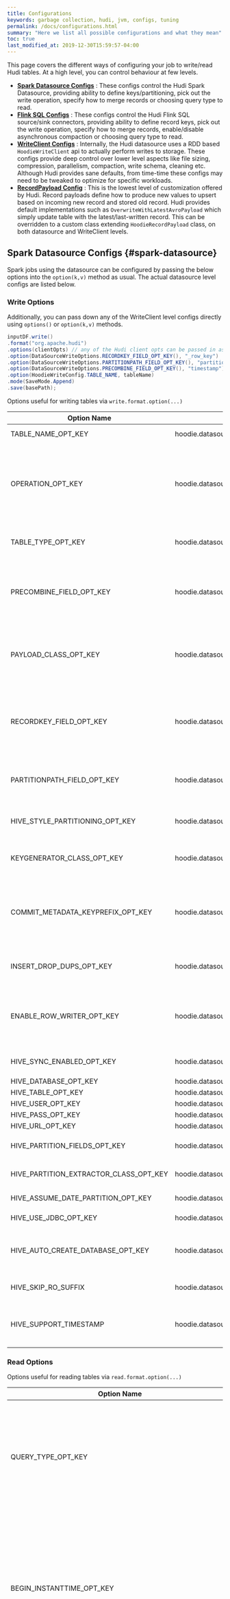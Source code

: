 ```yaml
---
title: Configurations
keywords: garbage collection, hudi, jvm, configs, tuning
permalink: /docs/configurations.html
summary: "Here we list all possible configurations and what they mean"
toc: true
last_modified_at: 2019-12-30T15:59:57-04:00
---
```


This page covers the different ways of configuring your job to write/read Hudi tables. 
At a high level, you can control behaviour at few levels. 

- **[Spark Datasource Configs](#spark-datasource)** : These configs control the Hudi Spark Datasource, providing ability to define keys/partitioning, pick out the write operation, specify how to merge records or choosing query type to read.
- **[Flink SQL Configs](#flink-options)** : These configs control the Hudi Flink SQL source/sink connectors, providing ability to define record keys, pick out the write operation, specify how to merge records, enable/disable asynchronous compaction or choosing query type to read.
- **[WriteClient Configs](#writeclient-configs)** : Internally, the Hudi datasource uses a RDD based `HoodieWriteClient` api to actually perform writes to storage. These configs provide deep control over lower level aspects like 
   file sizing, compression, parallelism, compaction, write schema, cleaning etc. Although Hudi provides sane defaults, from time-time these configs may need to be tweaked to optimize for specific workloads.
- **[RecordPayload Config](#PAYLOAD_CLASS_OPT_KEY)** : This is the lowest level of customization offered by Hudi. Record payloads define how to produce new values to upsert based on incoming new record and 
   stored old record. Hudi provides default implementations such as `OverwriteWithLatestAvroPayload` which simply update table with the latest/last-written record. 
   This can be overridden to a custom class extending `HoodieRecordPayload` class, on both datasource and WriteClient levels.


## Spark Datasource Configs {#spark-datasource}

Spark jobs using the datasource can be configured by passing the below options into the `option(k,v)` method as usual.
The actual datasource level configs are listed below.


### Write Options

Additionally, you can pass down any of the WriteClient level configs directly using `options()` or `option(k,v)` methods.

```java
inputDF.write()
.format("org.apache.hudi")
.options(clientOpts) // any of the Hudi client opts can be passed in as well
.option(DataSourceWriteOptions.RECORDKEY_FIELD_OPT_KEY(), "_row_key")
.option(DataSourceWriteOptions.PARTITIONPATH_FIELD_OPT_KEY(), "partition")
.option(DataSourceWriteOptions.PRECOMBINE_FIELD_OPT_KEY(), "timestamp")
.option(HoodieWriteConfig.TABLE_NAME, tableName)
.mode(SaveMode.Append)
.save(basePath);
```

Options useful for writing tables via `write.format.option(...)`

<div class="table-wrapper" markdown="block">

|  Option Name  | Property | Required | Default | Remarks |
|  -----------  | -------- | -------- | ------- | ------- |
| TABLE_NAME_OPT_KEY | hoodie.datasource.write.table.name | YES | N/A | Hive table name, to register the table into. |
| OPERATION_OPT_KEY | hoodie.datasource.write.operation | NO | upsert | Whether to do upsert, insert or bulkinsert for the write operation. Use bulkinsert to load new data into a table, and there on use upsert/insert. Bulk insert uses a disk based write path to scale to load large inputs without need to cache it. |
| TABLE_TYPE_OPT_KEY | hoodie.datasource.write.table.type | NO | COPY_ON_WRITE | The table type for the underlying data, for this write. This can’t change between writes. |
| PRECOMBINE_FIELD_OPT_KEY | hoodie.datasource.write.precombine.field | NO | ts | Field used in preCombining before actual write. When two records have the same key value, we will pick the one with the largest value for the precombine field, determined by Object.compareTo(..) |
| PAYLOAD_CLASS_OPT_KEY | hoodie.datasource.write.payload.class | NO | org.apache.hudi.OverwriteWithLatestAvroPayload | Payload class used. Override this, if you like to roll your own merge logic, when upserting/inserting. This will render any value set for PRECOMBINE_FIELD_OPT_VAL in-effective |
| RECORDKEY_FIELD_OPT_KEY | hoodie.datasource.write.recordkey.field | NO | uuid | Record key field. Value to be used as the recordKey component of HoodieKey. Actual value will be obtained by invoking .toString() on the field value. Nested fields can be specified using the dot notation eg: a.b.c |
| PARTITIONPATH_FIELD_OPT_KEY | hoodie.datasource.write.partitionpath.field | NO | partitionpath | Partition path field. Value to be used at the partitionPath component of HoodieKey. Actual value ontained by invoking .toString() |
| HIVE_STYLE_PARTITIONING_OPT_KEY | hoodie.datasource.write.hive_style_partitioning | NO | false | If set true, the names of partition folders follow <partition_column_name>=<partition_value> format. |
| KEYGENERATOR_CLASS_OPT_KEY | hoodie.datasource.write.keygenerator.class | NO | org.apache.hudi.keygen.SimpleKeyGenerator | Key generator class, that implements will extract the key out of incoming Row object. |
| COMMIT_METADATA_KEYPREFIX_OPT_KEY | hoodie.datasource.write.commitmeta.key.prefix | NO | _ | Option keys beginning with this prefix, are automatically added to the commit/deltacommit metadata. This is useful to store checkpointing information, in a consistent way with the hudi timeline. |
| INSERT_DROP_DUPS_OPT_KEY | hoodie.datasource.write.insert.drop.duplicates | NO | false | If set to true, filters out all duplicate records from incoming dataframe, during insert operations. |
| ENABLE_ROW_WRITER_OPT_KEY | hoodie.datasource.write.row.writer.enable | NO | false | When set to true, will perform write operations directly using the spark native Row representation. This is expected to be faster by 20 to 30% than regular bulk_insert by setting this config. |
| HIVE_SYNC_ENABLED_OPT_KEY | hoodie.datasource.hive_sync.enable | NO | false | When set to true, register/sync the table to Apache Hive metastore. |
| HIVE_DATABASE_OPT_KEY | hoodie.datasource.hive_sync.database | NO | default | Database to sync to. |
| HIVE_TABLE_OPT_KEY | hoodie.datasource.hive_sync.table | YES | N/A | Table to sync to. |
| HIVE_USER_OPT_KEY | hoodie.datasource.hive_sync.username | NO | hive | Hive user name to use. |
| HIVE_PASS_OPT_KEY | hoodie.datasource.hive_sync.password | NO | hive | Hive password to use. |
| HIVE_URL_OPT_KEY | hoodie.datasource.hive_sync.jdbcurl | NO | jdbc:hive2://localhost:10000 | Hive metastore url. |
| HIVE_PARTITION_FIELDS_OPT_KEY | hoodie.datasource.hive_sync.partition_fields | NO |   | Field in the table to use for determining hive partition columns. |
| HIVE_PARTITION_EXTRACTOR_CLASS_OPT_KEY | hoodie.datasource.hive_sync.partition_extractor_class | NO | org.apache.hudi.hive.SlashEncodedDayPartitionValueExtractor | Class used to extract partition field values into hive partition columns. |
| HIVE_ASSUME_DATE_PARTITION_OPT_KEY | hoodie.datasource.hive_sync.assume_date_partitioning | NO | false | Assume partitioning is yyyy/mm/dd . |
| HIVE_USE_JDBC_OPT_KEY | hoodie.datasource.hive_sync.use_jdbc | NO | true | Use JDBC when hive synchronization is enabled. |
| HIVE_AUTO_CREATE_DATABASE_OPT_KEY | hoodie.datasource.hive_sync.auto_create_database | NO | true | Auto create hive database if does not exists. Note: for versions 0.7 and 0.8 you will have to explicitly set this to true. |
| HIVE_SKIP_RO_SUFFIX | hoodie.datasource.hive_sync.skip_ro_suffix | NO | false | Skip the _ro suffix for Read optimized table, when registering. |
| HIVE_SUPPORT_TIMESTAMP | hoodie.datasource.hive_sync.support_timestamp | NO | false | ‘INT64’ with original type TIMESTAMP_MICROS is converted to hive ‘timestamp’ type. Disabled by default for backward compatibility. |

</div>

### Read Options

Options useful for reading tables via `read.format.option(...)`

<div class="table-wrapper" markdown="block">

|  Option Name  | Property | Required | Default | Remarks |
|  -----------  | -------- | -------- | ------- | ------- |
| QUERY_TYPE_OPT_KEY | hoodie.datasource.query.type | NO | snapshot | Whether data needs to be read, in incremental mode (new data since an instantTime) (or) Read Optimized mode (obtain latest view, based on columnar data) (or) Snapshot mode (obtain latest view, based on row & columnar data). |
| BEGIN_INSTANTTIME_OPT_KEY | hoodie.datasource.read.begin.instanttime | Required in incremental mode | N/A | Instant time to start incrementally pulling data from. The instanttime here need not necessarily correspond to an instant on the timeline. New data written with an instant_time > BEGIN_INSTANTTIME are fetched out. For e.g: ‘20170901080000’ will get all new data written after Sep 1, 2017 08:00AM. |
| END_INSTANTTIME_OPT_KEY | hoodie.datasource.read.end.instanttime | NO | latest instant (i.e fetches all new data since begin instant time) | Instant time to limit incrementally fetched data to. New data written with an instant_time <= END_INSTANTTIME are fetched out. |
| INCREMENTAL_READ_SCHEMA_USE_END_INSTANTTIME_OPT_KEY | hoodie.datasource.read.schema.use.end.instanttime | NO | false | Uses end instant schema when incrementally fetched data to. Default: users latest instant schema. |

</div>

## Flink SQL Config Options {#flink-options}

Flink jobs using the SQL can be configured through the options in `WITH` clause.
The actual datasource level configs are listed below.

### Write Options

<div class="table-wrapper" markdown="block">

|  Option Name  | Required | Default | Remarks |
|  -----------  | -------  | ------- | ------- |
| `path` | Y | N/A | <span style="color:grey"> Base path for the target hoodie table. The path would be created if it does not exist, otherwise a hudi table expects to be initialized successfully </span> |
| `table.type`  | N | COPY_ON_WRITE | <span style="color:grey"> Type of table to write. COPY_ON_WRITE (or) MERGE_ON_READ </span> |
| `write.operation` | N | upsert | <span style="color:grey"> The write operation, that this write should do (insert or upsert is supported) </span> |
| `write.precombine.field` | N | ts | <span style="color:grey"> Field used in preCombining before actual write. When two records have the same key value, we will pick the one with the largest value for the precombine field, determined by Object.compareTo(..) </span> |
| `write.payload.class` | N | OverwriteWithLatestAvroPayload.class | <span style="color:grey"> Payload class used. Override this, if you like to roll your own merge logic, when upserting/inserting. This will render any value set for the option in-effective </span> |
| `write.insert.drop.duplicates` | N | false | <span style="color:grey"> Flag to indicate whether to drop duplicates upon insert. By default insert will accept duplicates, to gain extra performance </span> |
| `write.ignore.failed` | N | true | <span style="color:grey"> Flag to indicate whether to ignore any non exception error (e.g. writestatus error). within a checkpoint batch. By default true (in favor of streaming progressing over data integrity) </span> |
| `hoodie.datasource.write.recordkey.field` | N | uuid | <span style="color:grey"> Record key field. Value to be used as the `recordKey` component of `HoodieKey`. Actual value will be obtained by invoking .toString() on the field value. Nested fields can be specified using the dot notation eg: `a.b.c` </span> |
| `hoodie.datasource.write.keygenerator.class` | N | SimpleAvroKeyGenerator.class | <span style="color:grey"> Key generator class, that implements will extract the key out of incoming record </span> |
| `write.partition.url_encode` | N | false | Whether to encode the partition path url, default false |
| `write.tasks` | N | 4 | <span style="color:grey"> Parallelism of tasks that do actual write, default is 4 </span> |
| `write.batch.size.MB` | N | 128 | <span style="color:grey"> Batch buffer size in MB to flush data into the underneath filesystem </span> |

</div>

If the table type is MERGE_ON_READ, you can also specify the asynchronous compaction strategy through options:

<div class="table-wrapper" markdown="block">

|  Option Name  | Required | Default | Remarks |
|  -----------  | -------  | ------- | ------- |
| `compaction.async.enabled` | N | true | <span style="color:grey"> Async Compaction, enabled by default for MOR </span> |
| `compaction.trigger.strategy` | N | num_commits | <span style="color:grey"> Strategy to trigger compaction, options are 'num_commits': trigger compaction when reach N delta commits; 'time_elapsed': trigger compaction when time elapsed > N seconds since last compaction; 'num_and_time': trigger compaction when both NUM_COMMITS and TIME_ELAPSED are satisfied; 'num_or_time': trigger compaction when NUM_COMMITS or TIME_ELAPSED is satisfied. Default is 'num_commits' </span> |
| `compaction.delta_commits` | N | 5 | <span style="color:grey"> Max delta commits needed to trigger compaction, default 5 commits </span> |
| `compaction.delta_seconds` | N | 3600 | <span style="color:grey"> Max delta seconds time needed to trigger compaction, default 1 hour </span> |
| `compaction.max_memory` | N | 100 | Max memory in MB for compaction spillable map, default 100MB |
| `clean.async.enabled` | N | true | Whether to cleanup the old commits immediately on new commits, enabled by default |
| `clean.retain_commits` | N | 10 | Number of commits to retain. So data will be retained for num_of_commits * time_between_commits (scheduled). This also directly translates into how much you can incrementally pull on this table, default 10 |

</div>

### Read Options

<div class="table-wrapper" markdown="block">

|  Option Name  | Required | Default | Remarks |
|  -----------  | -------  | ------- | ------- |
| `path` | Y | N/A | <span style="color:grey"> Base path for the target hoodie table. The path would be created if it does not exist, otherwise a hudi table expects to be initialized successfully </span> |
| `table.type`  | N | COPY_ON_WRITE | <span style="color:grey"> Type of table to write. COPY_ON_WRITE (or) MERGE_ON_READ </span> |
| `read.tasks` | N | 4 | <span style="color:grey"> Parallelism of tasks that do actual read, default is 4 </span> |
| `read.avro-schema.path` | N | N/A | <span style="color:grey"> Avro schema file path, the parsed schema is used for deserialization, if not specified, the avro schema is inferred from the table DDL </span> |
| `read.avro-schema` | N | N/A | <span style="color:grey"> Avro schema string, the parsed schema is used for deserialization, if not specified, the avro schema is inferred from the table DDL </span> |
| `hoodie.datasource.query.type` | N | snapshot | <span style="color:grey"> Decides how data files need to be read, in 1) Snapshot mode (obtain latest view, based on row & columnar data); 2) incremental mode (new data since an instantTime), not supported yet; 3) Read Optimized mode (obtain latest view, based on columnar data). Default: snapshot </span> |
| `hoodie.datasource.merge.type` | N | payload_combine | <span style="color:grey"> For Snapshot query on merge on read table. Use this key to define how the payloads are merged, in 1) skip_merge: read the base file records plus the log file records; 2) payload_combine: read the base file records first, for each record in base file, checks whether the key is in the log file records(combines the two records with same key for base and log file records), then read the left log file records </span> |
| `hoodie.datasource.hive_style_partition` | N | false | <span style="color:grey"> Whether the partition path is with Hive style, e.g. '{partition key}={partition value}', default false </span> |
| `read.utc-timezone` | N | true | <span style="color:grey"> Use UTC timezone or local timezone to the conversion between epoch time and LocalDateTime. Hive 0.x/1.x/2.x use local timezone. But Hive 3.x use UTC timezone, by default true </span> |

</div>

If the table type is MERGE_ON_READ, streaming read is supported through options:

<div class="table-wrapper" markdown="block">

|  Option Name  | Required | Default | Remarks |
|  -----------  | -------  | ------- | ------- |
| `read.streaming.enabled` | N | false | <span style="color:grey"> Whether to read as streaming source, default false </span> |
| `read.streaming.check-interval` | N | 60 | <span style="color:grey"> Check interval for streaming read of SECOND, default 1 minute </span> |
| `read.streaming.start-commit` | N | N/A | <span style="color:grey"> Start commit instant for streaming read, the commit time format should be 'yyyyMMddHHmmss', by default reading from the latest instant </span> |

</div>

### Index sync options

<div class="table-wrapper" markdown="block">

|  Option Name  | Required | Default | Remarks |
|  -----------  | -------  | ------- | ------- |
| `index.bootstrap.enabled` | N | false | Whether to bootstrap the index state from existing hoodie table, default false |

</div>

### Hive sync options

<div class="table-wrapper" markdown="block">

|  Option Name  | Required | Default | Remarks |
|  -----------  | -------  | ------- | ------- |
| `hive_sync.enable` | N | false | Asynchronously sync Hive meta to HMS, default false |
| `hive_sync.db` | N | default | Database name for hive sync, default 'default' |
| `hive_sync.table` | N | unknown | Table name for hive sync, default 'unknown' |
| `hive_sync.file_format` | N | PARQUET | File format for hive sync, default 'PARQUET' |
| `hive_sync.username` | N | hive | Username for hive sync, default 'hive' |
| `hive_sync.password` | N | hive | Password for hive sync, default 'hive' |
| `hive_sync.jdbc_url` | N | jdbc:hive2://localhost:10000 | Jdbc URL for hive sync, default 'jdbc:hive2://localhost:10000' |
| `hive_sync.partition_fields` | N | '' | Partition fields for hive sync, default '' |
| `hive_sync.partition_extractor_class` | N | SlashEncodedDayPartitionValueExtractor.class | Tool to extract the partition value from HDFS path, default 'SlashEncodedDayPartitionValueExtractor' |
| `hive_sync.assume_date_partitioning` | N | false | Assume partitioning is yyyy/mm/dd, default false |
| `hive_sync.use_jdbc` | N | true | Use JDBC when hive synchronization is enabled, default true |
| `hive_sync.auto_create_db` | N | true | Auto create hive database if it does not exists, default true |
| `hive_sync.ignore_exceptions` | N | false | Ignore exceptions during hive synchronization, default false |
| `hive_sync.skip_ro_suffix` | N | false | Skip the _ro suffix for Read optimized table when registering, default false |
| `hive_sync.support_timestamp` | N | false | INT64 with original type TIMESTAMP_MICROS is converted to hive timestamp type. Disabled by default for backward compatibility. |

</div>

## WriteClient Configs {#writeclient-configs}

Jobs programming directly against the RDD level apis can build a `HoodieWriteConfig` object and pass it in to the `HoodieWriteClient` constructor. 
HoodieWriteConfig can be built using a builder pattern as below. 

```java
HoodieWriteConfig cfg = HoodieWriteConfig.newBuilder()
        .withPath(basePath)
        .forTable(tableName)
        .withSchema(schemaStr)
        .withProps(props) // pass raw k,v pairs from a property file.
        .withCompactionConfig(HoodieCompactionConfig.newBuilder().withXXX(...).build())
        .withIndexConfig(HoodieIndexConfig.newBuilder().withXXX(...).build())
        ...
        .build();
```

Following subsections go over different aspects of write configs, explaining most important configs with their property names, default values.

<div class="table-wrapper" markdown="block">

|  Option Name  | Property | Required | Default | Remarks |
|  -----------  | -------- | -------- | ------- | ------- |
| withPath(hoodie_base_path) | hoodie.base.path | YES | N/A | Base DFS path under which all the data partitions are created. Always prefix it explicitly with the storage scheme (e.g hdfs://, s3:// etc). Hudi stores all the main meta-data about commits, savepoints, cleaning audit logs etc in .hoodie directory under the base directory. |
| withSchema(schema_str) | hoodie.avro.schema | YES | N/A | This is the current reader avro schema for the table. This is a string of the entire schema. HoodieWriteClient uses this schema to pass on to implementations of HoodieRecordPayload to convert from the source format to avro record. This is also used when re-writing records during an update. |
| forTable(table_name) | hoodie.table.name | YES | N/A | Table name that will be used for registering with Hive. Needs to be same across runs. |
| withBulkInsertParallelism(bulk_insert_parallelism) | hoodie.bulkinsert.shuffle.parallelism | NO | 1500 | Bulk insert is meant to be used for large initial imports and this parallelism determines the initial number of files in your table. Tune this to achieve a desired optimal size during initial import. |
| withUserDefinedBulkInsertPartitionerClass(className) | hoodie.bulkinsert.user.defined.partitioner.class | NO | Pattern like x.y.z.UserDefinedPatitionerClass | If specified, this class will be used to re-partition input records before they are inserted. |
| withBulkInsertSortMode(mode) | hoodie.bulkinsert.sort.mode | NO | BulkInsertSortMode.GLOBAL_SORT | Sorting modes to use for sorting records for bulk insert. This is leveraged when user defined partitioner is not configured. Default is GLOBAL_SORT. Available values are - GLOBAL_SORT: this ensures best file sizes, with lowest memory overhead at cost of sorting. PARTITION_SORT: Strikes a balance by only sorting within a partition, still keeping the memory overhead of writing lowest and best effort file sizing. NONE: No sorting. Fastest and matches spark.write.parquet() in terms of number of files, overheads. |
| withParallelism(insert_shuffle_parallelism, upsert_shuffle_parallelism) | hoodie.insert.shuffle.parallelism, hoodie.upsert.shuffle.parallelism | NO | insert_shuffle_parallelism = 1500, upsert_shuffle_parallelism = 1500 | Once data has been initially imported, this parallelism controls initial parallelism for reading input records. Ensure this value is high enough say: 1 partition for 1 GB of input data. |
| withDeleteParallelism(parallelism) | hoodie.delete.shuffle.parallelism | NO | 1500 | This parallelism is Used for “delete” operation while deduping or repartioning. |
| combineInput(on_insert, on_update) | hoodie.combine.before.insert, hoodie.combine.before.upsert | NO | on_insert = false, on_update=true | Flag which first combines the input RDD and merges multiple partial records into a single record before inserting or updating in DFS. |
| combineDeleteInput(on_Delete) | hoodie.combine.before.delete | NO | true | Flag which first combines the input RDD and merges multiple partial records into a single record before deleting in DFS. |
| withMergeAllowDuplicateOnInserts(mergeAllowDuplicateOnInserts） | hoodie.merge.allow.duplicate.on.inserts | NO | false | When enabled, will route new records as inserts and will not merge with existing records. Result could contain duplicate entries. |
| withWriteStatusStorageLevel(level） | hoodie.write.status.storage.level | NO | MEMORY_AND_DISK_SER | HoodieWriteClient.insert and HoodieWriteClient.upsert returns a persisted RDD[WriteStatus], this is because the Client can choose to inspect the WriteStatus and choose and commit or not based on the failures. This is a configuration for the storage level for this RDD. |
| withAutoCommit(autoCommit） | hoodie.auto.commit | NO | true | Should HoodieWriteClient autoCommit after insert and upsert. The client can choose to turn off auto-commit and commit on a “defined success condition”. |
| withConsistencyCheckEnabled(enabled） | hoodie.consistency.check.enabled | NO | false | Should HoodieWriteClient perform additional checks to ensure written files' are listable on the underlying filesystem/storage. Set this to true, to workaround S3's eventual consistency model and ensure all data written as a part of a commit is faithfully available for queries. |
| withRollbackParallelism(rollbackParallelism） | hoodie.rollback.parallelism | NO | 100 | Determine the parallelism for rollback of commits. |
| withRollbackUsingMarkers(rollbackUsingMarkers） | hoodie.rollback.using.markers | NO | false | Enables a more efficient mechanism for rollbacks based on the marker files generated during the writes. Turned off by default. |
| withMarkersDeleteParallelism(parallelism） | hoodie.markers.delete.parallelism | NO | 100 | Determines the parallelism for deleting marker files. |

</div>

### Index configs
Following configs control indexing behavior, which tags incoming records as either inserts or updates to older records. 

[withIndexConfig](#index-configs) (HoodieIndexConfig) <br/>
<span style="color:grey">This is pluggable to have a external index (HBase) or use the default bloom filter stored in the Parquet files</span>

<div class="table-wrapper" markdown="block">

|  Option Name  | Property | Required | Default | Remarks |
|  -----------  | -------- | -------- | ------- | ------- |
| withIndexClass(indexClass) | hoodie.index.class | NO | Index class path, like x.y.z.UserDefinedIndex | Full path of user-defined index class and must be a subclass of HoodieIndex class. It will take precedence over the hoodie.index.type configuration if specified. |
| withIndexType(indexType) | hoodie.index.type | NO | BLOOM | Type of index to use. Default is Bloom filter. Possible options are [BLOOM, GLOBAL_BLOOM, SIMPLE, GLOBAL_SIMPLE, INMEMORY, HBASE]. Bloom filters removes the dependency on a external system and is stored in the footer of the Parquet Data Files. |

</div>

#### Bloom Index configs

<div class="table-wrapper" markdown="block">

|  Option Name  | Property | Required | Default | Remarks |
|  -----------  | -------- | -------- | ------- | ------- |
| bloomIndexFilterType(bucketizedChecking) | hoodie.bloom.index.filter.type | NO | BloomFilterTypeCode.SIMPLE | Filter type used. Default is BloomFilterTypeCode.SIMPLE. Available values are [BloomFilterTypeCode.SIMPLE , BloomFilterTypeCode.DYNAMIC_V0]. Dynamic bloom filters auto size themselves based on number of keys. |
| bloomFilterNumEntries(numEntries) | hoodie.index.bloom.num_entries | NO | 60000 | Only applies if index type is BLOOM. <br/>This is the number of entries to be stored in the bloom filter. We assume the maxParquetFileSize is 128MB and averageRecordSize is 1024B and hence we approx a total of 130K records in a file. The default (60000) is roughly half of this approximation. [HUDI-56](https://issues.apache.org/jira/browse/HUDI-56) tracks computing this dynamically. Warning: Setting this very low, will generate a lot of false positives and index lookup will have to scan a lot more files than it has to and Setting this to a very high number will increase the size every data file linearly (roughly 4KB for every 50000 entries). This config is also used with DYNNAMIC bloom filter which determines the initial size for the bloom.|
| bloomFilterFPP(fpp) | hoodie.index.bloom.fpp | NO | 0.000000001 | Only applies if index type is BLOOM.Error rate allowed given the number of entries. This is used to calculate how many bits should be assigned for the bloom filter and the number of hash functions. This is usually set very low (default: 0.000000001), we like to tradeoff disk space for lower false positives. If the number of entries added to bloom filter exceeds the congfigured value (hoodie.index.bloom.num_entries), then this fpp may not be honored. |
| bloomIndexParallelism(parallelism) | hoodie.bloom.index.parallelism | NO | 0 | Only applies if index type is BLOOM. This is the amount of parallelism for index lookup, which involves a Spark Shuffle. By default, this is auto computed based on input workload characteristics. |
| bloomIndexPruneByRanges(pruneRanges) | hoodie.bloom.index.prune.by.ranges | NO | true | Only applies if index type is BLOOM. When true, range information from files to leveraged speed up index lookups. Particularly helpful, if the key has a monotonously increasing prefix, such as timestamp. If the record key is completely random, it is better to turn this off. |
| bloomIndexUseCaching(useCaching) | hoodie.bloom.index.use.caching | NO | true | Only applies if index type is BLOOM. When true, the input RDD will cached to speed up index lookup by reducing IO for computing parallelism or affected partitions. |
| bloomIndexTreebasedFilter(useTreeFilter) | hoodie.bloom.index.use.treebased.filter | NO | true | When true, interval tree based file pruning optimization is enabled. This mode speeds-up file-pruning based on key ranges when compared with the brute-force mode. |
| bloomIndexBucketizedChecking(bucketizedChecking) | hoodie.bloom.index.bucketized.checking | NO | true | When true, bucketized bloom filtering is enabled. This reduces skew seen in sort based bloom index lookup. |
| bloomIndexFilterDynamicMaxEntries(maxNumberOfEntries) | hoodie.bloom.index.filter.dynamic.max.entries | NO | 100000 | The threshold for the maximum number of keys to record in a dynamic Bloom filter row. Only applies if filter type is BloomFilterTypeCode.DYNAMIC_V0. |
| bloomIndexKeysPerBucket(keysPerBucket) | hoodie.bloom.index.keys.per.bucket | NO | 10000000 | Only applies if bloomIndexBucketizedChecking is enabled and index type is bloom. This configuration controls the “bucket” size which tracks the number of record-key checks made against a single file and is the unit of work allocated to each partition performing bloom filter lookup. A higher value would amortize the fixed cost of reading a bloom filter to memory. |
| withBloomIndexInputStorageLevel(level) | hoodie.bloom.index.input.storage.level | NO | MEMORY_AND_DISK_SER | Only applies when bloomIndexUseCaching is set. Determine what level of persistence is used to cache input RDDs. Refer to org.apache.spark.storage.StorageLevel for different values. |
| bloomIndexUpdatePartitionPath(updatePartitionPath) | hoodie.bloom.index.update.partition.path | NO | false | Only applies if index type is GLOBAL_BLOOM. When set to true, an update including the partition path of a record that already exists will result in inserting the incoming record into the new partition and deleting the original record in the old partition. When set to false, the original record will only be updated in the old partition. |

</div>

#### HBase Index configs

<div class="table-wrapper" markdown="block">

|  Option Name  | Property | Required | Default | Remarks |
|  -----------  | -------- | -------- | ------- | ------- |
| hbaseZkQuorum(zkString) | hoodie.index.hbase.zkquorum | YES | N/A | Only applies if index type is HBASE. HBase ZK Quorum url to connect to. |
| hbaseZkPort(port) | hoodie.index.hbase.zkport | YES | N/A | Only applies if index type is HBASE. HBase ZK Quorum port to connect to. |
| hbaseZkZnodeParent(zkZnodeParent) | hoodie.index.hbase.zknode.path | YES | N/A | Only applies if index type is HBASE. This is the root znode that will contain all the znodes created/used by HBase. |
| hbaseTableName(tableName) | hoodie.index.hbase.table | YES | N/A | Only applies if index type is HBASE. HBase Table name to use as the index. Hudi stores the row_key and [partition_path, fileID, commitTime] mapping in the table. |
| hbaseIndexUpdatePartitionPath(updatePartitionPath) | hoodie.hbase.index.update.partition.path | NO | false | Only applies if index type is HBASE. When an already existing record is upserted to a new partition compared to whats in storage, this config when set true, will delete old record in old paritition and will insert it as new record in new partition. |

</div>

#### Simple Index configs

<div class="table-wrapper" markdown="block">

|  Option Name  | Property | Required | Default | Remarks |
|  -----------  | -------- | -------- | ------- | ------- |
| simpleIndexUseCaching(useCaching) | hoodie.simple.index.use.caching | NO | true | Only applies if index type is SIMPLE. When true, the input RDD will cached to speed up index lookup by reducing IO for computing parallelism or affected partitions. |
| withSimpleIndexInputStorageLevel(level) | hoodie.simple.index.input.storage.level | NO | true | Only applies when simpleIndexUseCaching is set. Determine what level of persistence is used to cache input RDDs. Refer to org.apache.spark.storage.StorageLevel for different values. |
| withSimpleIndexParallelism(parallelism) | hoodie.simple.index.parallelism | NO | 50 | Only applies if index type is SIMPLE. This is the amount of parallelism for index lookup, which involves a Spark Shuffle. |
| withGlobalSimpleIndexParallelism(parallelism) | hoodie.global.simple.index.parallelism | NO | 100 | Only applies if index type is GLOBAL_SIMPLE. This is the amount of parallelism for index lookup, which involves a Spark Shuffle. |

</div>

### Storage configs
Controls aspects around sizing parquet and log files.

[withStorageConfig](#withStorageConfig) (HoodieStorageConfig) <br/>

<div class="table-wrapper" markdown="block">

|  Option Name  | Property | Required | Default | Remarks |
|  -----------  | -------- | -------- | ------- | ------- |
| limitFileSize(size) | hoodie.parquet.max.file.size | NO | 125829120(120MB) | Target size for parquet files produced by Hudi write phases. For DFS, this needs to be aligned with the underlying filesystem block size for optimal performance. |
| parquetBlockSize(rowgroupsize) | hoodie.parquet.block.size | NO | 125829120(120MB) | Parquet RowGroup size. Its better this is same as the file size, so that a single column within a file is stored continuously on disk. |
| parquetPageSize(pagesize) | hoodie.parquet.page.size | NO | 1048576(1MB) | Parquet page size. Page is the unit of read within a parquet file. Within a block, pages are compressed seperately. |
| parquetCompressionRatio(parquetCompressionRatio) | hoodie.parquet.compression.ratio | NO | 0.1 | Expected compression of parquet data used by Hudi, when it tries to size new parquet files. Increase this value, if bulk_insert is producing smaller than expected sized files. |
| parquetCompressionCodec(parquetCompressionCodec) | hoodie.parquet.compression.codec | NO | gzip | Parquet compression codec name. Default is gzip. Possible options are [gzip, snappy, uncompressed, lzo]. |
| logFileMaxSize(logFileSize) | hoodie.logfile.max.size | NO | 1073741824(1GB) | LogFile max size. This is the maximum size allowed for a log file before it is rolled over to the next version. |
| logFileDataBlockMaxSize(dataBlockSize) | hoodie.logfile.data.block.max.size | NO | 268435456(256MB) | LogFile Data block max size. This is the maximum size allowed for a single data block to be appended to a log file. This helps to make sure the data appended to the log file is broken up into sizable blocks to prevent from OOM errors. This size should be greater than the JVM memory. |
| logFileToParquetCompressionRatio(logFileToParquetCompressionRatio) | hoodie.logfile.to.parquet.compression.ratio | NO | 0.35 | Expected additional compression as records move from log files to parquet. Used for merge_on_read table to send inserts into log files & control the size of compacted parquet file. |

</div>

### Compaction configs
Configs that control compaction (merging of log files onto a new parquet base file), cleaning (reclamation of older/unused file groups).
[withCompactionConfig](#withCompactionConfig) (HoodieCompactionConfig) <br/>

<div class="table-wrapper" markdown="block">

|  Option Name  | Property | Required | Default | Remarks |
|  -----------  | -------- | -------- | ------- | ------- |
| withCleanerPolicy(policy) | hoodie.cleaner.policy | NO | KEEP_LATEST_COMMITS | Cleaning policy to be used. Hudi will delete older versions of parquet files to re-claim space. Any Query/Computation referring to this version of the file will fail. It is good to make sure that the data is retained for more than the maximum query execution time. |
| withFailedWritesCleaningPolicy(policy) | hoodie.cleaner.policy.failed.writes | NO | HoodieFailedWritesCleaningPolicy.EAGER | Cleaning policy for failed writes to be used. Hudi will delete any files written by failed writes to re-claim space. Choose to perform this rollback of failed writes eagerly before every writer starts (only supported for single writer) or lazily by the cleaner (required for multi-writers) |
| retainCommits(num_of_commits_to_retain) | hoodie.cleaner.commits.retained | NO | 24 | Cleaning policy for failed writes to be used. Hudi will delete any files written by failed writes to re-claim space. Choose to perform this rollback of failed writes eagerly before every writer starts (only supported for single writer) or lazily by the cleaner (required for multi-writers) |
| withAutoClean(autoClean) | hoodie.clean.automatic | NO | true | Should cleanup if there is anything to cleanup immediately after the commit |
| withAsyncClean(asyncClean) | hoodie.clean.async | NO | false | Only applies when withAutoClean is turned on. When true, turned on cleaner async with writing. |
| archiveCommitsWith(minCommits, maxCommits) | hoodie.keep.min.commits, hoodie.keep.max.commits | NO | hoodie.keep.min.commits = 96, hoodie.keep.max.commits = 128 | Each commit is a small file in the .hoodie directory. Since DFS typically does not favor lots of small files, Hudi archives older commits into a sequential log. A commit is published atomically by a rename of the commit file. |
| withCommitsArchivalBatchSize(batch) | hoodie.commits.archival.batch | NO | 10 | This controls the number of commit instants read in memory as a batch and archived together. |
| compactionSmallFileSize(size) | hoodie.parquet.small.file.limit | NO | 104857600(100MB) | This should be less < maxFileSize and setting it to 0, turns off this feature. Small files can always happen because of the number of insert records in a partition in a batch. Hudi has an option to auto-resolve small files by masking inserts into this partition as updates to existing small files. The size here is the minimum file size considered as a “small file size”. |
| insertSplitSize(size) | hoodie.copyonwrite.insert.split.size | NO | 500000 | Insert Write Parallelism. Number of inserts grouped for a single partition. Writing out 100MB files, with atleast 1kb records, means 100K records per file. Default is to overprovision to 500K. To improve insert latency, tune this to match the number of records in a single file. Setting this to a low number, will result in small files (particularly when compactionSmallFileSize is 0). |
| autoTuneInsertSplits(autoSplit) | hoodie.copyonwrite.insert.auto.split | NO | true | Should hudi dynamically compute the insertSplitSize based on the last 24 commit’s metadata. Turned on by default. |
| approxRecordSize(size) | hoodie.copyonwrite.record.size.estimate | NO | 1024 | The average record size. If specified, hudi will use this and not compute dynamically based on the last 24 commit’s metadata. No value set as default. This is critical in computing the insert parallelism and bin-packing inserts into small files. See above. |
| withInlineCompaction(inlineCompaction) | hoodie.compact.inline | NO | false | When set to true, compaction is triggered by the ingestion itself, right after a commit/deltacommit action as part of insert/upsert/bulk_insert. |
| withMaxNumDeltaCommitsBeforeCompaction(maxNumDeltaCommitsBeforeCompaction) | hoodie.compact.inline.max.delta.commits | NO | 10 | Number of max delta commits to keep before triggering an inline compaction. |
| withCompactionLazyBlockReadEnabled(CompactionLazyBlockRead) | hoodie.compaction.lazy.block.read | NO | true | When a CompactedLogScanner merges all log files, this config helps to choose whether the logblocks should be read lazily or not. Choose true to use I/O intensive lazy block reading (low memory usage) or false for Memory intensive immediate block read (high memory usage). |
| withCompactionReverseLogReadEnabled(CompactionReverseLog) | hoodie.compaction.reverse.log.read | NO | false | HoodieLogFormatReader reads a logfile in the forward direction starting from pos=0 to pos=file_length. If this config is set to true, the Reader reads the logfile in reverse direction, from pos=file_length to pos=0. |
| withCleanerParallelism(cleanerParallelism) | hoodie.cleaner.parallelism | NO | 200 | Increase this if cleaning becomes slow. |
| withCompactionStrategy(compactionStrategy) | hoodie.compaction.strategy | NO | org.apache.hudi.io.compact.strategy.LogFileSizeBasedCompactionStrategy | Compaction strategy decides which file groups are picked up for compaction during each compaction run. By default. Hudi picks the log file with most accumulated unmerged dataAmount of MBs to spend during compaction run for the LogFileSizeBasedCompactionStrategy. This value helps bound ingestion latency while compaction is run inline mode. |
| withTargetIOPerCompactionInMB(targetIOPerCompactionInMB) | hoodie.compaction.target.io | NO | 500000 | Amount of MBs to spend during compaction run for the LogFileSizeBasedCompactionStrategy. This value helps bound ingestion latency while compaction is run inline mode. |
| withTargetPartitionsPerDayBasedCompaction(targetPartitionsPerCompaction) | hoodie.compaction.daybased.target | NO | 10 | Used by org.apache.hudi.io.compact.strategy.DayBasedCompactionStrategy to denote the number of latest partitions to compact during a compaction run. |
| withPayloadClass(payloadClassName) | hoodie.compaction.payload.class | NO | org.apache.hudi.common.model.HoodieAvroPayload | This needs to be same as class used during insert/upserts. Just like writing, compaction also uses the record payload class to merge records in the log against each other, merge again with the base file and produce the final record to be written after compaction. |

</div>

### Bootstrap Configs
Controls bootstrap related configs. If you want to bootstrap your data for the first time into hudi, this bootstrap operation will come in handy as you don't need to wait for entire data to be loaded into hudi to start leveraging hudi. 

[withBootstrapConfig](#withBootstrapConfig) (HoodieBootstrapConfig) <br/>

<div class="table-wrapper" markdown="block">

|  Option Name  | Property | Required | Default | Remarks |
|  -----------  | -------- | -------- | ------- | ------- |
| withBootstrapBasePath(basePath) | hoodie.bootstrap.base.path | YES | N/A | Base path of the dataset that needs to be bootstrapped as a Hudi table. |
| withBootstrapParallelism(parallelism) | hoodie.bootstrap.parallelism | NO | 1500 | Parallelism value to be used to bootstrap data into hudi. |
| withBootstrapKeyGenClass(keyGenClass)) | hoodie.bootstrap.keygen.class | YES | N/A | Key generator implementation to be used for generating keys from the bootstrapped dataset. |
| withBootstrapModeSelector(partitionSelectorClass)) | hoodie.bootstrap.mode.selector | NO | org.apache.hudi.client.bootstrap.selector.MetadataOnlyBootstrapModeSelector | Bootstap Mode Selector class. By default, Hudi employs METADATA_ONLY boostrap for all partitions. |
| withBootstrapPartitionPathTranslatorClass(partitionPathTranslatorClass) | hoodie.bootstrap.partitionpath.translator.class | NO | org.apache.hudi.client.bootstrap.selector.MetadataOnlyBootstrapModeSelector | For METADATA_ONLY bootstrap, this class allows customization of partition paths used in Hudi target dataset. By default, no customization is done and the partition paths reflects what is available in source parquet table. |
| withFullBootstrapInputProvider(partitionSelectorClass) | hoodie.bootstrap.full.input.provider | NO | org.apache.hudi.bootstrap.SparkParquetBootstrapDataProvider | For FULL_RECORD bootstrap, this class use for reading the bootstrap dataset partitions/files and provides the input RDD of Hudi records to write. |
| withBootstrapModeSelectorRegex(regex) | hoodie.bootstrap.mode.selector.regex | NO | .* | Partition Regex used when hoodie.bootstrap.mode.selector set to BootstrapRegexModeSelector. Matches each bootstrap dataset partition against this regex and applies the mode below to it. |
| withBootstrapModeForRegexMatch(modeForRegexMatch) | hoodie.bootstrap.mode.selector.regex.mode | NO | org.apache.hudi.client.bootstrap.METADATA_ONLY | Bootstrap Mode used when the partition matches the regex pattern in hoodie.bootstrap.mode.selector.regex . Used only when hoodie.bootstrap.mode.selector set to BootstrapRegexModeSelector. METADATA_ONLY will generate just skeleton base files with key

</div>

### Metadata Config
Configurations used by the HUDI Metadata Table. This table maintains the meta information stored in hudi dataset so that listing can be avoided during queries. 

[withMetadataConfig](#withMetadataConfig) (HoodieMetadataConfig) <br/>

<div class="table-wrapper" markdown="block">

|  Option Name  | Property | Required | Default | Remarks |
|  -----------  | -------- | -------- | ------- | ------- |
| enable(enable) | hoodie.metadata.enable | NO | false | Enable the internal Metadata Table which stores table level metadata such as file listings. |
| enableReuse(enable) | hoodie.metadata.reuse.enable | NO | true | Enable reusing of opened file handles/merged logs, across multiple fetches from metadata table. |
| enableFallback(enable) | hoodie.metadata.fallback.enable | NO | true | Fallback to listing from DFS, if there are any errors in fetching from metadata table. |
| validate(validate) | hoodie.metadata.validate | NO | false | Validate contents of Metadata Table on each access against the actual listings from DFS. |
| withInsertParallelism(parallelism) | hoodie.metadata.insert.parallelism | NO | 1 | Parallelism to use when writing to the metadata table. |
| withMaxNumDeltaCommitsBeforeCompaction(maxNumDeltaCommitsBeforeCompaction) | hoodie.metadata.compact.max.delta.commits | NO | 24 | Controls how often the metadata table is compacted. |
| archiveCommitsWith(minToKeep, maxToKeep) | hoodie.metadata.keep.min.commits, hoodie.metadata.keep.max.commits | NO | minToKeep = 20, maxToKeep = 30 | Controls the archival of the metadata table’s timeline. |
| withAssumeDatePartitioning(assumeDatePartitioning) | hoodie.assume.date.partitioning | NO | false | Should HoodieWriteClient assume the data is partitioned by dates, i.e three levels from base path. This is a stop-gap to support tables created by versions < 0.3.1. Will be removed eventually. |

</div>

### Clustering Configs
Controls clustering operations in hudi. Each clustering has to be configured for its strategy, and config params. This config drives the same. 

[withClusteringConfig](#withClusteringConfig) (HoodieClusteringConfig) <br/>

<div class="table-wrapper" markdown="block">

|  Option Name  | Property | Required | Default | Remarks |
|  -----------  | -------- | -------- | ------- | ------- |
| withClusteringPlanStrategyClass(clusteringStrategyClass) | hoodie.clustering.plan.strategy.class | NO | org.apache.hudi.client.clustering.plan.strategy.SparkRecentDaysClusteringPlanStrategy | Config to provide a strategy class to create ClusteringPlan. Class has to be subclass of ClusteringPlanStrategy. |
| withClusteringExecutionStrategyClass(runClusteringStrategyClass) | hoodie.clustering.execution.strategy.class | NO | org.apache.hudi.client.clustering.run.strategy.SparkSortAndSizeExecutionStrategy | Config to provide a strategy class to execute a ClusteringPlan. Class has to be subclass of RunClusteringStrategy. |
| withClusteringTargetPartitions(clusteringTargetPartitions) | hoodie.clustering.plan.strategy.daybased.lookback.partitions | NO | 2 | Number of partitions to list to create ClusteringPlan. |
| withClusteringPlanSmallFileLimit(clusteringSmallFileLimit) | hoodie.clustering.plan.strategy.small.file.limit | NO | 629145600(600Mb) | Files smaller than the size specified here are candidates for clustering. |
| withClusteringMaxBytesInGroup(clusteringMaxGroupSize) | hoodie.clustering.plan.strategy.max.bytes.per.group | NO | 2147483648(2Gb) | Max amount of data to be included in one group. Each clustering operation can create multiple groups. Total amount of data processed by clustering operation is defined by below two properties (CLUSTERING_MAX_BYTES_PER_GROUP * CLUSTERING_MAX_NUM_GROUPS). |
| withClusteringMaxNumGroups(maxNumGroups) | hoodie.clustering.plan.strategy.max.num.groups | NO | 30 | Maximum number of groups to create as part of ClusteringPlan. Increasing groups will increase parallelism. |
| withClusteringTargetFileMaxBytes(targetFileSize) | hoodie.clustering.plan.strategy.target.file.max.bytes | NO | 1073741824(1Gb) | Each group can produce ‘N’ (CLUSTERING_MAX_GROUP_SIZE/CLUSTERING_TARGET_FILE_SIZE) output file groups. |

</div>

### Payload Configs
Payload related configs. This config can be leveraged by payload implementations to determine their business logic. 

[withPayloadConfig](#withPayloadConfig) (HoodiePayloadConfig) <br/>

<div class="table-wrapper" markdown="block">

|  Option Name  | Property | Required | Default | Remarks |
|  -----------  | -------- | -------- | ------- | ------- |
| withPayloadOrderingField(payloadOrderingField) | hoodie.payload.ordering.field | NO | ts | Property to hold the payload ordering field name. |

</div>

### Metrics configs

Enables reporting on Hudi metrics.
[withMetricsConfig](#withMetricsConfig) (HoodieMetricsConfig) <br/>
<span style="color:grey">Hudi publishes metrics on every commit, clean, rollback etc. The following sections list the supported reporters.</span>

#### GRAPHITE

<div class="table-wrapper" markdown="block">

|  Option Name  | Property | Required | Default | Remarks |
|  -----------  | -------- | -------- | ------- | ------- |
| on(metricsOn) | hoodie.metrics.on | NO | false | Turn on/off metrics reporting. off by default. |
| withReporterType(reporterType) | hoodie.metrics.reporter.type | NO | GRAPHITE | Type of metrics reporter. |
| toGraphiteHost(host) | hoodie.metrics.graphite.host | NO | localhost | Graphite host to connect to. |
| onGraphitePort(port) | hoodie.metrics.graphite.port | NO | 4756 | Graphite port to connect to. |
| usePrefix(prefix) | hoodie.metrics.graphite.metric.prefix | NO | "" | Standard prefix applied to all metrics. This helps to add datacenter, environment information |

</div>

#### JMX

<div class="table-wrapper" markdown="block">

|  Option Name  | Property | Required | Default | Remarks |
|  -----------  | -------- | -------- | ------- | ------- |
| on(metricsOn) | hoodie.metrics.on | NO | false | Turn on/off metrics reporting. off by default. |
| withReporterType(reporterType) | hoodie.metrics.reporter.type | NO | Here use JMX to enable JMX reporter. | Type of metrics reporter. |
| toJmxHost(host) | hoodie.metrics.jmx.host | NO | localhost | Jmx host to connect to. |
| onJmxPort(port) | hoodie.metrics.jmx.port | NO | 9889 | Jmx port to connect to. |

</div>

#### DATADOG

<div class="table-wrapper" markdown="block">

|  Option Name  | Property | Required | Default | Remarks |
|  -----------  | -------- | -------- | ------- | ------- |
| on(metricsOn) | hoodie.metrics.on | NO | false | Turn on/off metrics reporting. off by default. |
| withReporterType(reporterType) | hoodie.metrics.reporter.type | NO | Here use DATADOG to enable DATADOG reporter. | Type of metrics reporter. |
| withDatadogReportPeriodSeconds(period) | hoodie.metrics.datadog.report.period.seconds | NO | 30 | Datadog report period in seconds. Default to 30. |
| withDatadogApiSite(apiSite) | hoodie.metrics.datadog.api.site | YES | N/A | Choose EU or US. Datadog API site: EU or US |
| withDatadogApiKeySkipValidation(skip) | hoodie.metrics.datadog.api.key.skip.validation | NO | false | Before sending metrics via Datadog API, whether to skip validating Datadog API key or not. Default to false. |
| withDatadogApiKey(apiKey) | hoodie.metrics.datadog.api.key | YES if apiKeySupplier is not set | N/A | Datadog API key. |
| withDatadogApiKeySupplier(apiKeySupplier) | hoodie.metrics.datadog.api.key.supplier | YES if apiKey is not set  | N/A | Datadog API key supplier to supply the API key at runtime. This will take effect if hoodie.metrics.datadog.api.key is not set. |
| withDatadogApiTimeoutSeconds(timeout) | hoodie.metrics.datadog.api.timeout.seconds | NO | 3 | Datadog API timeout in seconds. Default to 3. |
| withDatadogPrefix(prefix) | hoodie.metrics.datadog.metric.prefix | NO |  | Datadog metric prefix to be prepended to each metric name with a dot as delimiter. For example, if it is set to foo, foo. will be prepended. |
| withDatadogHost(host) | hoodie.metrics.datadog.metric.host | NO |  | Datadog metric host to be sent along with metrics data. |
| withDatadogTags(tags) | hoodie.metrics.datadog.metric.tags | NO |  | Datadog metric tags (comma-delimited) to be sent along with metrics data. |

</div>

#### USER DEFINED REPORTER

<div class="table-wrapper" markdown="block">

|  Option Name  | Property | Required | Default | Remarks |
|  -----------  | -------- | -------- | ------- | ------- |
| on(metricsOn) | hoodie.metrics.on | NO | false | Turn on/off metrics reporting. off by default. |
| withReporterClass(className) | hoodie.metrics.reporter.class | NO | "" | User-defined class used to report metrics, must be a subclass of AbstractUserDefinedMetricsReporter. |

</div>


### Memory configs
Controls memory usage for compaction and merges, performed internally by Hudi
[withMemoryConfig](#withMemoryConfig) (HoodieMemoryConfig) <br/>
<span style="color:grey">Memory related configs</span>

<div class="table-wrapper" markdown="block">

|  Option Name  | Property | Required | Default | Remarks |
|  -----------  | -------- | -------- | ------- | ------- |
| withMaxMemoryFractionPerPartitionMerge(maxMemoryFractionPerPartitionMerge) | hoodie.memory.merge.fraction | NO | 0.6 | This fraction is multiplied with the user memory fraction (1 - spark.memory.fraction) to get a final fraction of heap space to use during merge. |
| withMaxMemorySizePerCompactionInBytes(maxMemorySizePerCompactionInBytes) | hoodie.memory.compaction.fraction | NO | 1073741824(1Gb) | HoodieCompactedLogScanner reads logblocks, converts records to HoodieRecords and then merges these log blocks and records. At any point, the number of entries in a log block can be less than or equal to the number of entries in the corresponding parquet file. This can lead to OOM in the Scanner. Hence, a spillable map helps alleviate the memory pressure. Use this config to set the max allowable inMemory footprint of the spillable map. |
| withWriteStatusFailureFraction(failureFraction) | hoodie.memory.writestatus.failure.fraction | NO | 0.1 | This property controls what fraction of the failed record, exceptions we report back to driver. |

</div>

### Write commit callback configs
Controls callback behavior on write commit. Exception will be thrown if user enabled the callback service and errors occurred during the process of callback. Currently support HTTP, Kafka type. 
[withCallbackConfig](#withCallbackConfig) (HoodieWriteCommitCallbackConfig) <br/>
<span style="color:grey">Callback related configs</span>

<div class="table-wrapper" markdown="block">

|  Option Name  | Property | Required | Default | Remarks |
|  -----------  | -------- | -------- | ------- | ------- |
| writeCommitCallbackOn(callbackOn) | hoodie.write.commit.callback.on | NO | false | Turn callback on/off. off by default. |
| withCallbackClass(callbackClass) | hoodie.write.commit.callback.class | NO | org.apache.hudi.callback.impl.HoodieWriteCommitHttpCallback | Full path of callback class and must be a subclass of HoodieWriteCommitCallback class, org.apache.hudi.callback.impl.HoodieWriteCommitHttpCallback by default. |

</div>

#### HTTP CALLBACK
Callback via HTTP, User does not need to specify this way explicitly, it is the default type.

##### withCallbackHttpUrl(url) {#withCallbackHttpUrl} 

<div class="table-wrapper" markdown="block">

|  Option Name  | Property | Required | Default | Remarks |
|  -----------  | -------- | -------- | ------- | ------- |
| withCallbackHttpUrl(url) | hoodie.write.commit.callback.http.url | YES | N/A | Callback host to be sent along with callback messages. |
| withCallbackHttpTimeoutSeconds(timeoutSeconds) | hoodie.write.commit.callback.http.timeout.seconds | NO | 3 | Callback timeout in seconds. 3 by default. |
| withCallbackHttpApiKey(apiKey) | hoodie.write.commit.callback.http.api.key | NO | hudi_write_commit_http_callback | Http callback API key. hudi_write_commit_http_callback by default. |

</div>

#### KAFKA CALLBACK
To use kafka callback, User should set `hoodie.write.commit.callback.class` = `org.apache.hudi.utilities.callback.kafka.HoodieWriteCommitKafkaCallback`

<div class="table-wrapper" markdown="block">

|  Option Name  | Property | Required | Default | Remarks |
|  -----------  | -------- | -------- | ------- | ------- |
| CALLBACK_KAFKA_BOOTSTRAP_SERVERS | hoodie.write.commit.callback.kafka.bootstrap.servers | YES | N/A | Bootstrap servers of kafka callback cluster. |
| CALLBACK_KAFKA_TOPIC | hoodie.write.commit.callback.kafka.topic | YES | N/A | Kafka topic to be sent along with callback messages. |
| CALLBACK_KAFKA_PARTITION | hoodie.write.commit.callback.kafka.partition | NO | 0 | partition of CALLBACK_KAFKA_TOPIC, 0 by default. |
| CALLBACK_KAFKA_ACKS | hoodie.write.commit.callback.kafka.acks | NO | All | kafka acks level, all by default. |
| CALLBACK_KAFKA_RETRIES | hoodie.write.commit.callback.kafka.retries | NO | 3 | Times to retry. 3 by default. |

</div>

### Locking configs
Configs that control locking mechanisms if [WriteConcurrencyMode=optimistic_concurrency_control](#WriteConcurrencyMode) is enabled
[withLockConfig](#withLockConfig) (HoodieLockConfig) <br/>

<div class="table-wrapper" markdown="block">

|  Option Name  | Property | Required | Default | Remarks |
|  -----------  | -------- | -------- | ------- | ------- |
| withLockProvider(lockProvider) | hoodie.write.lock.provider | NO | org.apache.hudi.client.transaction.lock.ZookeeperBasedLockProvider | Lock provider class name, user can provide their own implementation of LockProvider which should be subclass of org.apache.hudi.common.lock.LockProvider. |
| withZkQuorum(zkQuorum) | hoodie.write.lock.provider | NO |  | Set the list of comma separated servers to connect to. |
| withZkBasePath(zkBasePath) | hoodie.write.lock.zookeeper.base_path | YES | N/A | The base path on Zookeeper under which to create a ZNode to acquire the lock. This should be common for all jobs writing to the same table. |
| withZkPort(zkPort) | hoodie.write.lock.zookeeper.port | YES | N/A | The connection port to be used for Zookeeper. |
| withZkLockKey(zkLockKey) | hoodie.write.lock.zookeeper.lock_key | YES | N/A | Key name under base_path at which to create a ZNode and acquire lock. Final path on zk will look like base_path/lock_key. We recommend setting this to the table name. |
| withZkConnectionTimeoutInMs(connectionTimeoutInMs) | hoodie.write.lock.zookeeper.connection_timeout_ms | NO | 15000 | How long to wait when connecting to ZooKeeper before considering the connection a failure. |
| withZkSessionTimeoutInMs(sessionTimeoutInMs) | hoodie.write.lock.zookeeper.session_timeout_ms | NO | 60000 | How long to wait after losing a connection to ZooKeeper before the session is expired. |
| withNumRetries(num_retries) | hoodie.write.lock.num_retries | NO | 3 | Maximum number of times to retry by lock provider client. |
| withRetryWaitTimeInMillis(retryWaitTimeInMillis) | hoodie.write.lock.wait_time_ms_between_retry | NO | 5000 | Initial amount of time to wait between retries by lock provider client. |
| withHiveDatabaseName(hiveDatabaseName) | hoodie.write.lock.hivemetastore.database | YES | N/A | The Hive database to acquire lock against. |
| withHiveTableName(hiveTableName) | hoodie.write.lock.hivemetastore.table | YES | N/A | The Hive table under the hive database to acquire lock against. |
| withClientNumRetries(clientNumRetries) | hoodie.write.lock.client.num_retries | NO | 0 | Maximum number of times to retry to acquire lock additionally from the hudi client. |
| withRetryWaitTimeInMillis(retryWaitTimeInMillis) | hoodie.write.lock.client.wait_time_ms_between_retry | NO | 10000 | Amount of time to wait between retries from the hudi client. |
| withConflictResolutionStrategy(lockProvider) | hoodie.write.lock.conflict.resolution.strategy | NO | org.apache.hudi.client.transaction.SimpleConcurrentFileWritesConflictResolutionStrategy | Lock provider class name, this should be subclass of org.apache.hudi.client.transaction.ConflictResolutionStrategy. |

</div>
